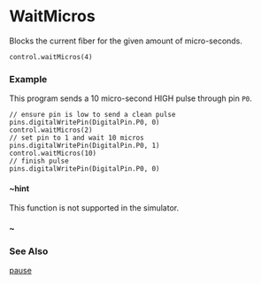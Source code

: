 # WaitMicros

Blocks the current fiber for the given amount of micro-seconds.

```sig
control.waitMicros(4)
```

### Example

This program sends a 10 micro-second HIGH pulse through pin ``P0``. 

```blocks
// ensure pin is low to send a clean pulse
pins.digitalWritePin(DigitalPin.P0, 0)
control.waitMicros(2)
// set pin to 1 and wait 10 micros
pins.digitalWritePin(DigitalPin.P0, 1)
control.waitMicros(10)
// finish pulse
pins.digitalWritePin(DigitalPin.P0, 0)
```

#### ~hint

This function is not supported in the simulator.

#### ~

### See Also

[pause](/reference/basic/pause)
